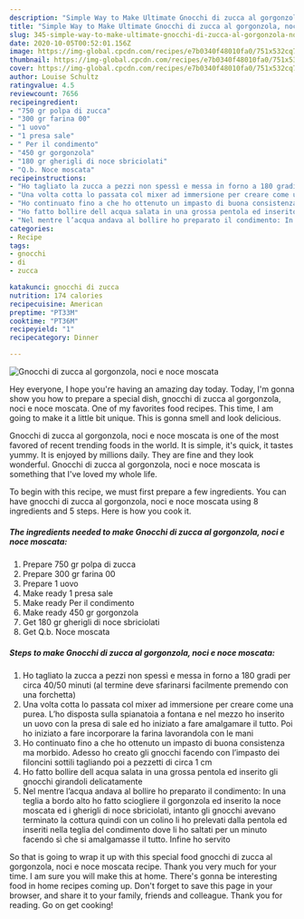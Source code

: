 ```yaml
---
description: "Simple Way to Make Ultimate Gnocchi di zucca al gorgonzola, noci e noce moscata"
title: "Simple Way to Make Ultimate Gnocchi di zucca al gorgonzola, noci e noce moscata"
slug: 345-simple-way-to-make-ultimate-gnocchi-di-zucca-al-gorgonzola-noci-e-noce-moscata
date: 2020-10-05T00:52:01.156Z
image: https://img-global.cpcdn.com/recipes/e7b0340f48010fa0/751x532cq70/gnocchi-di-zucca-al-gorgonzola-noci-e-noce-moscata-recipe-main-photo.jpg
thumbnail: https://img-global.cpcdn.com/recipes/e7b0340f48010fa0/751x532cq70/gnocchi-di-zucca-al-gorgonzola-noci-e-noce-moscata-recipe-main-photo.jpg
cover: https://img-global.cpcdn.com/recipes/e7b0340f48010fa0/751x532cq70/gnocchi-di-zucca-al-gorgonzola-noci-e-noce-moscata-recipe-main-photo.jpg
author: Louise Schultz
ratingvalue: 4.5
reviewcount: 7656
recipeingredient:
- "750 gr polpa di zucca"
- "300 gr farina 00"
- "1 uovo"
- "1 presa sale"
- " Per il condimento"
- "450 gr gorgonzola"
- "180 gr gherigli di noce sbriciolati"
- "Q.b. Noce moscata"
recipeinstructions:
- "Ho tagliato la zucca a pezzi non spessì e messa in forno a 180 gradi per circa 40/50 minuti (al termine deve sfarinarsi facilmente premendo con una forchetta)"
- "Una volta cotta lo passata col mixer ad immersione per creare come una purea. L’ho disposta sulla spianatoia a fontana e nel mezzo ho inserito un uovo con la presa di sale ed ho iniziato a fare amalgamare il tutto. Poi ho iniziato a fare incorporare la farina lavorandola con le mani"
- "Ho continuato fino a che ho ottenuto un impasto di buona consistenza ma morbido. Adesso ho creato gli gnocchi facendo con l’impasto dei filoncini sottili tagliando poi a pezzetti di circa 1 cm"
- "Ho fatto bollire dell acqua salata in una grossa pentola ed inserito gli gnocchi girandoli delicatamente"
- "Nel mentre l’acqua andava al bollire ho preparato il condimento: In una teglia a bordo alto ho fatto sciogliere il gorgonzola ed inserito la noce moscata ed i gherigli di noce sbriciolati, intanto gli gnocchi avevano terminato la cottura quindi con un colino li ho prelevati dalla pentola ed inseriti nella teglia del condimento dove li ho saltati per un minuto facendo sì che si amalgamasse il tutto. Infine ho servito"
categories:
- Recipe
tags:
- gnocchi
- di
- zucca

katakunci: gnocchi di zucca 
nutrition: 174 calories
recipecuisine: American
preptime: "PT33M"
cooktime: "PT36M"
recipeyield: "1"
recipecategory: Dinner

---
```



![Gnocchi di zucca al gorgonzola, noci e noce moscata](https://img-global.cpcdn.com/recipes/e7b0340f48010fa0/751x532cq70/gnocchi-di-zucca-al-gorgonzola-noci-e-noce-moscata-recipe-main-photo.jpg)

Hey everyone, I hope you're having an amazing day today. Today, I'm gonna show you how to prepare a special dish, gnocchi di zucca al gorgonzola, noci e noce moscata. One of my favorites food recipes. This time, I am going to make it a little bit unique. This is gonna smell and look delicious.



Gnocchi di zucca al gorgonzola, noci e noce moscata is one of the most favored of recent trending foods in the world. It is simple, it's quick, it tastes yummy. It is enjoyed by millions daily. They are fine and they look wonderful. Gnocchi di zucca al gorgonzola, noci e noce moscata is something that I've loved my whole life.


To begin with this recipe, we must first prepare a few ingredients. You can have gnocchi di zucca al gorgonzola, noci e noce moscata using 8 ingredients and 5 steps. Here is how you cook it.

<!--inarticleads1-->

##### The ingredients needed to make Gnocchi di zucca al gorgonzola, noci e noce moscata:

1. Prepare 750 gr polpa di zucca
1. Prepare 300 gr farina 00
1. Prepare 1 uovo
1. Make ready 1 presa sale
1. Make ready  Per il condimento
1. Make ready 450 gr gorgonzola
1. Get 180 gr gherigli di noce sbriciolati
1. Get Q.b. Noce moscata




<!--inarticleads2-->

##### Steps to make Gnocchi di zucca al gorgonzola, noci e noce moscata:

1. Ho tagliato la zucca a pezzi non spessì e messa in forno a 180 gradi per circa 40/50 minuti (al termine deve sfarinarsi facilmente premendo con una forchetta)
1. Una volta cotta lo passata col mixer ad immersione per creare come una purea. L’ho disposta sulla spianatoia a fontana e nel mezzo ho inserito un uovo con la presa di sale ed ho iniziato a fare amalgamare il tutto. Poi ho iniziato a fare incorporare la farina lavorandola con le mani
1. Ho continuato fino a che ho ottenuto un impasto di buona consistenza ma morbido. Adesso ho creato gli gnocchi facendo con l’impasto dei filoncini sottili tagliando poi a pezzetti di circa 1 cm
1. Ho fatto bollire dell acqua salata in una grossa pentola ed inserito gli gnocchi girandoli delicatamente
1. Nel mentre l’acqua andava al bollire ho preparato il condimento: In una teglia a bordo alto ho fatto sciogliere il gorgonzola ed inserito la noce moscata ed i gherigli di noce sbriciolati, intanto gli gnocchi avevano terminato la cottura quindi con un colino li ho prelevati dalla pentola ed inseriti nella teglia del condimento dove li ho saltati per un minuto facendo sì che si amalgamasse il tutto. Infine ho servito




So that is going to wrap it up with this special food gnocchi di zucca al gorgonzola, noci e noce moscata recipe. Thank you very much for your time. I am sure you will make this at home. There's gonna be interesting food in home recipes coming up. Don't forget to save this page in your browser, and share it to your family, friends and colleague. Thank you for reading. Go on get cooking!
